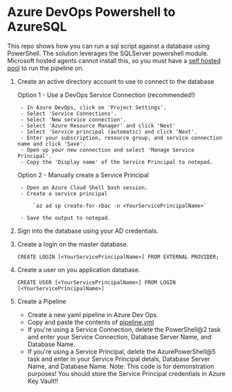 # Azure DevOps Powershell to AzureSQL

This repo shows how you can run a sql script against a database using PowerShell.  The solution leverages the SQLServer powershell module.  Microsoft hosted agents cannot install this, so you must have a [self hosted pool](https://learn.microsoft.com/azure/devops/pipelines/agents/v2-windows?view=azure-devops) to run the pipeline on.

1. Create an active directory account to use to connect to the database

    Option 1 - Use a DevOps Service Connection (recommended!)

        - In Azure DevOps, click on 'Project Settings'.
        - Select 'Service Connections'.
        - Select 'New service connection'.
        - Select 'Azure Resource Manager' and click 'Next'
        - Select 'Service principal (automatic) and click 'Next'.
        - Enter your subscription, resource group, and service connection name and click 'Save'.
        - Open up your new connection and select 'Manage Service Principal'.
        - Copy the 'Display name' of the Service Principal to notepad.

    Option 2 - Manually create a Service Principal

        - Open an Azure Cloud Shell bash session.
        - Create a service principal

            `az ad sp create-for-rbac -n <YourServicePrincipalName>`

        - Save the output to notepad.

2. Sign into the database using your AD credentials.

3. Create a login on the master database.

    `CREATE LOGIN [<YourServicePrincipalName>] FROM EXTERNAL PROVIDER;`

4. Create a user on you application database.

    `CREATE USER [<YourServicePrincipalName>] FROM LOGIN [<YourServicePrincipalName>]`

5. Create a Pipeline

    - Create a new yaml pipeline in Azure Dev Ops.
    - Copy and paste the contents of [pipeline.yml](/pipeline.yml)
    - If you're using a Service Connection, delete the PowerShell@2 task and enter your Service Connection, Database Server Name, and Database Name.
    - If you're using a Service Principal, delete the AzurePowerShell@5 task and enter in your Service Principal detals, Database Server Name, and Database Name. Note: This code is for demonstration purposes!  You should store the Service Principal credentials in Azure Key Vault!!
